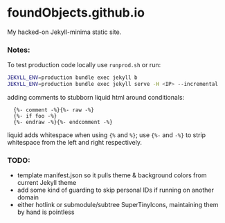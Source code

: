 # foundObjects.github.io

My hacked-on Jekyll-minima static site.

### Notes:

To test production code locally use `runprod.sh` or run:

```bash
JEKYLL_ENV=production bundle exec jekyll b
JEKYLL_ENV=production bundle exec jekyll serve -H <IP> --incremental
```

adding comments to stubborn liquid html around conditionals:

```liquid
  {%- comment -%}{%- raw -%}
  {%- if foo -%}
  {%- endraw -%}{%- endcomment -%}
```

liquid adds whitespace when using `{%` and `%}`; use `{%-` and `-%}` to strip whitespace from the left and right respectively.

### TODO:

* template manifest.json so it pulls theme & background colors from current Jekyll theme
* add some kind of guarding to skip personal IDs if running on another domain
* either hotlink or submodule/subtree SuperTinyIcons, maintaining them by hand is pointless
